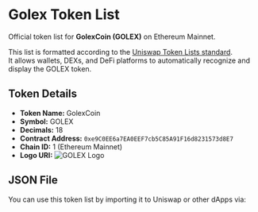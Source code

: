 # Golex Token List

Official token list for **GolexCoin (GOLEX)** on Ethereum Mainnet.

This list is formatted according to the [Uniswap Token Lists standard](https://github.com/Uniswap/token-lists).  
It allows wallets, DEXs, and DeFi platforms to automatically recognize and display the GOLEX token.

## Token Details

- **Token Name:** GolexCoin  
- **Symbol:** GOLEX  
- **Decimals:** 18  
- **Contract Address:** `0xe9C0EE6a7EA0EEF7cb5C85A91F16d8231573d8E7`  
- **Chain ID:** 1 (Ethereum Mainnet)  
- **Logo URI:** ![GOLEX Logo](https://golexcoin.org/assets/img/logo/logo-golexcoin.png)

## JSON File

You can use this token list by importing it to Uniswap or other dApps via:

